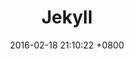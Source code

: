 ---
layout: post
title:  "Jekyll"
rate: 75
categories: jekyll update
date:   2016-02-18 21:10:22 +0800
category: skills
---